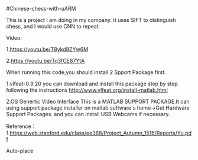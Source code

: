 #Chinese-chess-with-uARM

This is a project I am doing in my company.
It uses SIFT to distinguish chess, and I would use CNN to repeat.

Video:

1.https://youtu.be/T8ykd8ZYw6M

2.https://youtu.be/Tq3fCE87YtA


When running this code,you should install 2 Spport Package first.
    
   1.vlfeat-0.9.20 
        you can download and install this package step by step following the instructions http://www.vlfeat.org/install-matlab.html
        
        
   2.OS Genertic Video Interface
        This is a MATLAB SUPPORT PACKAGE.It can using support package installer on matlab software`s home->Get Hardware Support Packages.
        and you can install USB Webcams if necessary.








Reference：
1.https://web.stanford.edu/class/ee368/Project_Autumn_1516/Reports/Yu.pdf


Auto-place

